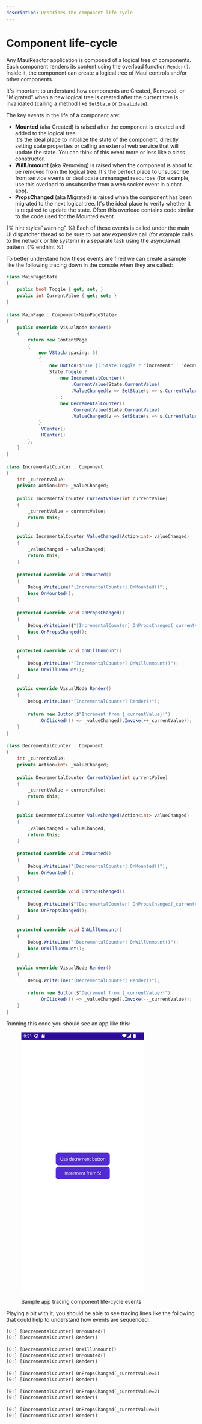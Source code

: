 ```yaml
---
description: Describes the component life-cycle
---
```


# Component life-cycle

Any MauiReactor application is composed of a logical tree of components. Each component renders its content using the overload function `Render()`. Inside it, the component can create a logical tree of Maui controls and/or other components.

It's important to understand how components are Created, Removed, or "Migrated" when a new logical tree is created after the current tree is invalidated (calling a method like `SetState` or `Invalidate`).

The key events in the life of a component are:

* **Mounted** (aka Created) is raised after the component is created and added to the logical tree.\
  It's the ideal place to initialize the state of the component, directly setting state properties or calling an external web service that will update the state. You can think of this event more or less like a class constructor.
* **WillUnmount** (aka Removing) is raised when the component is about to be removed from the logical tree. It's the perfect place to unsubscribe from service events or deallocate unmanaged resources (for example, use this overload to unsubscribe from a web socket event in a chat app).
* **PropsChanged** (aka Migrated) is raised when the component has been migrated to the next logical tree. It's the ideal place to verify whether it is required to update the state. Often this overload contains code similar to the code used for the Mounted event.

{% hint style="warning" %}
Each of these events is called under the main UI dispatcher thread so be sure to put any expensive call (for example calls to the network or file system) in a separate task using the async/await pattern.
{% endhint %}

To better understand how these events are fired we can create a sample like the following tracing down in the console when they are called:

```csharp
class MainPageState
{
    public bool Toggle { get; set; }
    public int CurrentValue { get; set; }
}

class MainPage : Component<MainPageState>
{
    public override VisualNode Render()
    {
        return new ContentPage
        {
            new VStack(spacing: 5)
            {
                new Button($"Use {(!State.Toggle ? "increment" : "decrement")} button", ()=> SetState(s => s.Toggle = !s.Toggle)),
                State.Toggle ?
                    new IncrementalCounter()
                        .CurrentValue(State.CurrentValue)
                        .ValueChanged(v => SetState(s => s.CurrentValue = v))
                    :
                    new DecrementalCounter()
                        .CurrentValue(State.CurrentValue)
                        .ValueChanged(v => SetState(s => s.CurrentValue = v))
            }
            .VCenter()
            .HCenter()
        };
    }
}

class IncrementalCounter : Component
{ 
    int _currentValue;
    private Action<int> _valueChanged;

    public IncrementalCounter CurrentValue(int currentValue)
    {
        _currentValue = currentValue;
        return this;
    }

    public IncrementalCounter ValueChanged(Action<int> valueChanged)
    {
        _valueChanged = valueChanged;
        return this;
    }

    protected override void OnMounted()
    {
        Debug.WriteLine("[IncrementalCounter] OnMounted()");
        base.OnMounted();
    }

    protected override void OnPropsChanged()
    {
        Debug.WriteLine($"[IncrementalCounter] OnPropsChanged(_currentValue={_currentValue})");
        base.OnPropsChanged();
    }

    protected override void OnWillUnmount()
    {
        Debug.WriteLine("[IncrementalCounter] OnWillUnmount()");
        base.OnWillUnmount();
    }

    public override VisualNode Render()
    {
        Debug.WriteLine("[IncrementalCounter] Render()");

        return new Button($"Increment from {_currentValue}!")
            .OnClicked(() => _valueChanged?.Invoke(++_currentValue));
    }
}

class DecrementalCounter : Component
{
    int _currentValue;
    private Action<int> _valueChanged;

    public DecrementalCounter CurrentValue(int currentValue)
    {
        _currentValue = currentValue;
        return this;
    }

    public DecrementalCounter ValueChanged(Action<int> valueChanged)
    {
        _valueChanged = valueChanged;
        return this;
    }

    protected override void OnMounted()
    {
        Debug.WriteLine("[DecrementalCounter] OnMounted()");
        base.OnMounted();
    }

    protected override void OnPropsChanged()
    {
        Debug.WriteLine($"[DecrementalCounter] OnPropsChanged(_currentValue={_currentValue})");
        base.OnPropsChanged();
    }

    protected override void OnWillUnmount()
    {
        Debug.WriteLine("[DecrementalCounter] OnWillUnmount()");
        base.OnWillUnmount();
    }

    public override VisualNode Render()
    {
        Debug.WriteLine("[DecrementalCounter] Render()");

        return new Button($"Decrement from {_currentValue}!")
            .OnClicked(() => _valueChanged?.Invoke(--_currentValue));
    }
}
```

Running this code you should see an app like this:

<figure><img src="../.gitbook/assets/image (3).png" alt="" width="327"><figcaption><p>Sample app tracing component life-cycle events </p></figcaption></figure>

Playing a bit with it, you should be able to see tracing lines like the following that could help to understand how events are sequenced:

```
[0:] [DecrementalCounter] OnMounted()
[0:] [DecrementalCounter] Render()

[0:] [DecrementalCounter] OnWillUnmount()
[0:] [IncrementalCounter] OnMounted()
[0:] [IncrementalCounter] Render()

[0:] [IncrementalCounter] OnPropsChanged(_currentValue=1)
[0:] [IncrementalCounter] Render()

[0:] [IncrementalCounter] OnPropsChanged(_currentValue=2)
[0:] [IncrementalCounter] Render()

[0:] [IncrementalCounter] OnPropsChanged(_currentValue=3)
[0:] [IncrementalCounter] Render()
```
